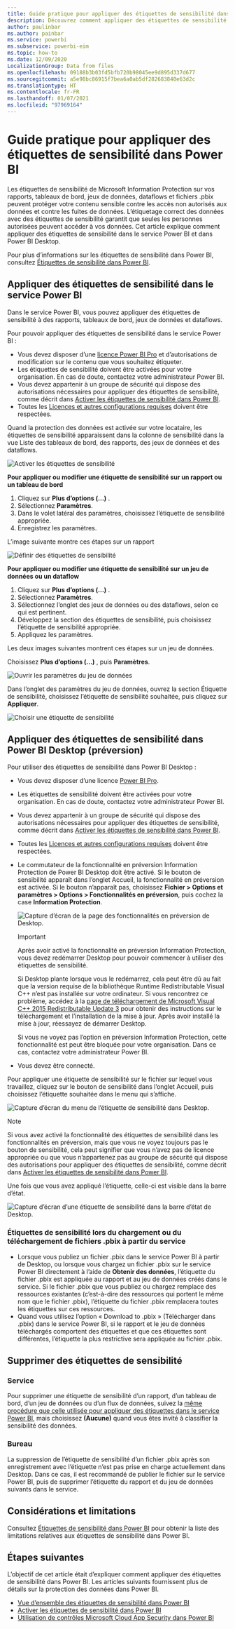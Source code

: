 ```yaml
---
title: Guide pratique pour appliquer des étiquettes de sensibilité dans Power BI
description: Découvrez comment appliquer des étiquettes de sensibilité dans Power BI
author: paulinbar
ms.author: painbar
ms.service: powerbi
ms.subservice: powerbi-eim
ms.topic: how-to
ms.date: 12/09/2020
LocalizationGroup: Data from files
ms.openlocfilehash: 09188b3b03fd5bfb720b98045ee9d895d337d677
ms.sourcegitcommit: a5e98bc86915f7bea6a0ab5df282683840e63d2c
ms.translationtype: HT
ms.contentlocale: fr-FR
ms.lasthandoff: 01/07/2021
ms.locfileid: "97969164"
---
```

# <a name="how-to-apply-sensitivity-labels-in-power-bi"></a>Guide pratique pour appliquer des étiquettes de sensibilité dans Power BI

Les étiquettes de sensibilité de Microsoft Information Protection sur vos rapports, tableaux de bord, jeux de données, dataflows et fichiers .pbix peuvent protéger votre contenu sensible contre les accès non autorisés aux données et contre les fuites de données. L’étiquetage correct des données avec des étiquettes de sensibilité garantit que seules les personnes autorisées peuvent accéder à vos données. Cet article explique comment appliquer des étiquettes de sensibilité dans le service Power BI et dans Power BI Desktop.

Pour plus d’informations sur les étiquettes de sensibilité dans Power BI, consultez [Étiquettes de sensibilité dans Power BI](service-security-sensitivity-label-overview.md).

## <a name="apply-sensitivity-labels-in-the-power-bi-service"></a>Appliquer des étiquettes de sensibilité dans le service Power BI

Dans le service Power BI, vous pouvez appliquer des étiquettes de sensibilité à des rapports, tableaux de bord, jeux de données et dataflows.

Pour pouvoir appliquer des étiquettes de sensibilité dans le service Power BI :
* Vous devez disposer d’une [licence Power BI Pro](./service-admin-purchasing-power-bi-pro.md) et d’autorisations de modification sur le contenu que vous souhaitez étiqueter.
* Les étiquettes de sensibilité doivent être activées pour votre organisation. En cas de doute, contactez votre administrateur Power BI.
* Vous devez appartenir à un groupe de sécurité qui dispose des autorisations nécessaires pour appliquer des étiquettes de sensibilité, comme décrit dans [Activer les étiquettes de sensibilité dans Power BI](./service-security-enable-data-sensitivity-labels.md).
* Toutes les [Licences et autres configurations requises](./service-security-enable-data-sensitivity-labels.md#licensing-and-requirements) doivent être respectées.

Quand la protection des données est activée sur votre locataire, les étiquettes de sensibilité apparaissent dans la colonne de sensibilité dans la vue Liste des tableaux de bord, des rapports, des jeux de données et des dataflows.

![Activer les étiquettes de sensibilité](media/service-security-apply-data-sensitivity-labels/apply-data-sensitivity-labels-01.png)

**Pour appliquer ou modifier une étiquette de sensibilité sur un rapport ou un tableau de bord**
1. Cliquez sur **Plus d’options (...)** .
1. Sélectionnez **Paramètres**.
1. Dans le volet latéral des paramètres, choisissez l’étiquette de sensibilité appropriée.
1. Enregistrez les paramètres.

L’image suivante montre ces étapes sur un rapport

![Définir des étiquettes de sensibilité](media/service-security-apply-data-sensitivity-labels/apply-data-sensitivity-labels-02.png)

**Pour appliquer ou modifier une étiquette de sensibilité sur un jeu de données ou un dataflow**

1. Cliquez sur **Plus d’options (...)** .
1. Sélectionnez **Paramètres**.
1. Sélectionnez l’onglet des jeux de données ou des dataflows, selon ce qui est pertinent.
1. Développez la section des étiquettes de sensibilité, puis choisissez l’étiquette de sensibilité appropriée.
1. Appliquez les paramètres.

Les deux images suivantes montrent ces étapes sur un jeu de données.

Choisissez **Plus d’options (...)** , puis **Paramètres**.

![Ouvrir les paramètres du jeu de données](media/service-security-apply-data-sensitivity-labels/apply-data-sensitivity-labels-05.png)

Dans l’onglet des paramètres du jeu de données, ouvrez la section Étiquette de sensibilité, choisissez l’étiquette de sensibilité souhaitée, puis cliquez sur **Appliquer**.

![Choisir une étiquette de sensibilité](media/service-security-apply-data-sensitivity-labels/apply-data-sensitivity-labels-06.png)

## <a name="apply-sensitivity-labels-in-power-bi-desktop-preview"></a>Appliquer des étiquettes de sensibilité dans Power BI Desktop (préversion)

Pour utiliser des étiquettes de sensibilité dans Power BI Desktop :
* Vous devez disposer d’une licence [Power BI Pro](./service-admin-purchasing-power-bi-pro.md).
* Les étiquettes de sensibilité doivent être activées pour votre organisation. En cas de doute, contactez votre administrateur Power BI.
* Vous devez appartenir à un groupe de sécurité qui dispose des autorisations nécessaires pour appliquer des étiquettes de sensibilité, comme décrit dans [Activer les étiquettes de sensibilité dans Power BI](./service-security-enable-data-sensitivity-labels.md).
* Toutes les [Licences et autres configurations requises](./service-security-enable-data-sensitivity-labels.md#licensing-and-requirements) doivent être respectées.
* Le commutateur de la fonctionnalité en préversion Information Protection de Power BI Desktop doit être activé. Si le bouton de sensibilité apparaît dans l’onglet Accueil, la fonctionnalité en préversion est activée. Si le bouton n’apparaît pas, choisissez **Fichier > Options et paramètres > Options > Fonctionnalités en préversion**, puis cochez la case **Information Protection**.

    ![Capture d’écran de la page des fonctionnalités en préversion de Desktop.](media/service-security-apply-data-sensitivity-labels/desktop-preview-features-page.png)

    >[!Important]
    >Après avoir activé la fonctionnalité en préversion Information Protection, vous devez redémarrer Desktop pour pouvoir commencer à utiliser des étiquettes de sensibilité.
    >
    >Si Desktop plante lorsque vous le redémarrez, cela peut être dû au fait que la version requise de la bibliothèque Runtime Redistributable Visual C++ n’est pas installée sur votre ordinateur. Si vous rencontrez ce problème, accédez à la [page de téléchargement de Microsoft Visual C++ 2015 Redistributable Update 3](https://www.microsoft.com/download/details.aspx?id=53587) pour obtenir des instructions sur le téléchargement et l’installation de la mise à jour. Après avoir installé la mise à jour, réessayez de démarrer Desktop.

    Si vous ne voyez pas l’option en préversion Information Protection, cette fonctionnalité est peut être bloquée pour votre organisation. Dans ce cas, contactez votre administrateur Power BI.

* Vous devez être connecté.

Pour appliquer une étiquette de sensibilité sur le fichier sur lequel vous travaillez, cliquez sur le bouton de sensibilité dans l’onglet Accueil, puis choisissez l’étiquette souhaitée dans le menu qui s’affiche.

![Capture d’écran du menu de l’étiquette de sensibilité dans Desktop.](media/service-security-apply-data-sensitivity-labels/sensitivity-label-menu-desktop.png)

>[!NOTE]
> Si vous avez activé la fonctionnalité des étiquettes de sensibilité dans les fonctionnalités en préversion, mais que vous ne voyez toujours pas le bouton de sensibilité, cela peut signifier que vous n’avez pas de licence appropriée ou que vous n’appartenez pas au groupe de sécurité qui dispose des autorisations pour appliquer des étiquettes de sensibilité, comme décrit dans [Activer les étiquettes de sensibilité dans Power BI](./service-security-enable-data-sensitivity-labels.md).

Une fois que vous avez appliqué l’étiquette, celle-ci est visible dans la barre d’état.

![Capture d’écran d’une étiquette de sensibilité dans la barre d’état de Desktop.](media/service-security-apply-data-sensitivity-labels/sensitivity-label-in-desktop-status-bar.png)

### <a name="sensitivity-labels-when-uploading-or-downloading-pbix-files-tofrom-the-service"></a>Étiquettes de sensibilité lors du chargement ou du téléchargement de fichiers .pbix à partir du service
* Lorsque vous publiez un fichier .pbix dans le service Power BI à partir de Desktop, ou lorsque vous chargez un fichier .pbix sur le service Power BI directement à l’aide de **Obtenir des données**, l’étiquette du fichier .pbix est appliquée au rapport et au jeu de données créés dans le service. Si le fichier .pbix que vous publiez ou chargez remplace des ressources existantes (c’est-à-dire des ressources qui portent le même nom que le fichier .pbix), l’étiquette du fichier .pbix remplacera toutes les étiquettes sur ces ressources.
* Quand vous utilisez l’option « Download to .pbix » (Télécharger dans .pbix) dans le service Power BI, si le rapport et le jeu de données téléchargés comportent des étiquettes et que ces étiquettes sont différentes, l’étiquette la plus restrictive sera appliquée au fichier .pbix.

## <a name="remove-sensitivity-labels"></a>Supprimer des étiquettes de sensibilité

### <a name="service"></a>Service
Pour supprimer une étiquette de sensibilité d’un rapport, d’un tableau de bord, d’un jeu de données ou d’un flux de données, suivez la [même procédure que celle utilisée pour appliquer des étiquettes dans le service Power BI](#apply-sensitivity-labels-in-the-power-bi-service), mais choisissez **(Aucune)** quand vous êtes invité à classifier la sensibilité des données.

### <a name="desktop"></a>Bureau
La suppression de l’étiquette de sensibilité d’un fichier .pbix après son enregistrement avec l’étiquette n’est pas prise en charge actuellement dans Desktop. Dans ce cas, il est recommandé de publier le fichier sur le service Power BI, puis de supprimer l’étiquette du rapport et du jeu de données suivants dans le service.

## <a name="considerations-and-limitations"></a>Considérations et limitations

Consultez [Étiquettes de sensibilité dans Power BI](service-security-sensitivity-label-overview.md#limitations) pour obtenir la liste des limitations relatives aux étiquettes de sensibilité dans Power BI.

## <a name="next-steps"></a>Étapes suivantes

L’objectif de cet article était d’expliquer comment appliquer des étiquettes de sensibilité dans Power BI. Les articles suivants fournissent plus de détails sur la protection des données dans Power BI. 

* [Vue d’ensemble des étiquettes de sensibilité dans Power BI](./service-security-sensitivity-label-overview.md)
* [Activer les étiquettes de sensibilité dans Power BI](./service-security-enable-data-sensitivity-labels.md)
* [Utilisation de contrôles Microsoft Cloud App Security dans Power BI](./service-security-using-microsoft-cloud-app-security-controls.md)